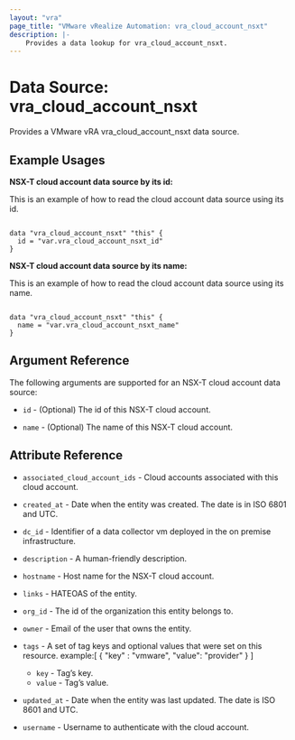 ```yaml
---
layout: "vra"
page_title: "VMware vRealize Automation: vra_cloud_account_nsxt"
description: |-
    Provides a data lookup for vra_cloud_account_nsxt.
---
```


# Data Source: vra\_cloud\_account\_nsxt

Provides a VMware vRA vra_cloud_account_nsxt data source.

## Example Usages

**NSX-T cloud account data source by its id:**

This is an example of how to read the cloud account data source using its id.

```hcl

data "vra_cloud_account_nsxt" "this" {
  id = "var.vra_cloud_account_nsxt_id"
}

```

**NSX-T cloud account data source by its name:**

This is an example of how to read the cloud account data source using its name.

```hcl

data "vra_cloud_account_nsxt" "this" {
  name = "var.vra_cloud_account_nsxt_name"
}

```



## Argument Reference

The following arguments are supported for an NSX-T cloud account data source:

* `id` - (Optional) The id of this NSX-T cloud account.

* `name` - (Optional) The name of this NSX-T cloud account.

## Attribute Reference

* `associated_cloud_account_ids` - Cloud accounts associated with this cloud account.

* `created_at` - Date when the entity was created. The date is in ISO 6801 and UTC.

* `dc_id` - Identifier of a data collector vm deployed in the on premise infrastructure.

* `description` - A human-friendly description.

* `hostname` - Host name for the NSX-T cloud account.

* `links` - HATEOAS of the entity.

* `org_id` - The id of the organization this entity belongs to.

* `owner` - Email of the user that owns the entity.

* `tags` - A set of tag keys and optional values that were set on this resource.
example:[ { "key" : "vmware", "value": "provider" } ]
  * `key` - Tag’s key.
  * `value` - Tag’s value.

* `updated_at` - Date when the entity was last updated. The date is ISO 8601 and UTC.

* `username` - Username to authenticate with the cloud account.
